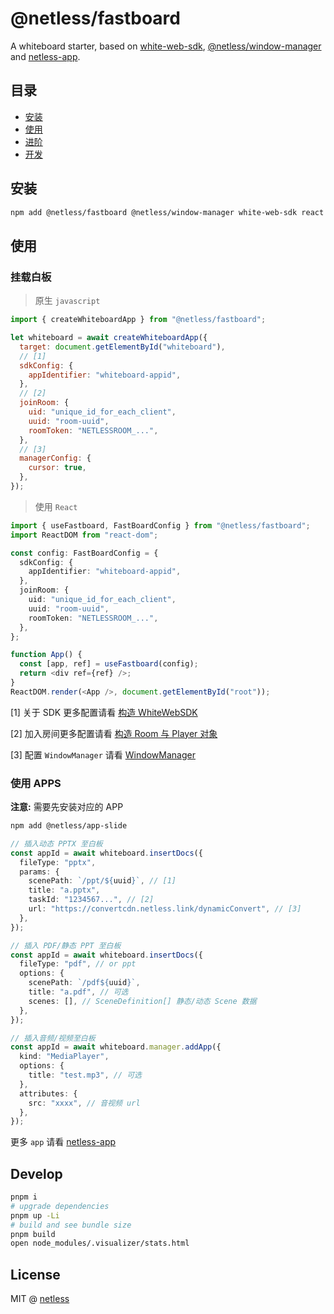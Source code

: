# @netless/fastboard

A whiteboard starter, based on [white-web-sdk](https://www.npmjs.com/package/white-web-sdk), [@netless/window-manager](https://www.npmjs.com/package/@netless/window-manager)
and [netless-app](https://github.com/netless-io/netless-app).

## 目录

- [安装](#install)
- [使用](#usage)
- [进阶](./docs/advanced.md)
- [开发](#开发)

<h2 id="install">安装</h2>

```bash
npm add @netless/fastboard @netless/window-manager white-web-sdk react react-dom
```

<h2 id="usage">使用</h2>

<h3 id="mount-whiteboard">挂载白板</h3>

> 原生 `javascript`

```js
import { createWhiteboardApp } from "@netless/fastboard";

let whiteboard = await createWhiteboardApp({
  target: document.getElementById("whiteboard"),
  // [1]
  sdkConfig: {
    appIdentifier: "whiteboard-appid",
  },
  // [2]
  joinRoom: {
    uid: "unique_id_for_each_client",
    uuid: "room-uuid",
    roomToken: "NETLESSROOM_...",
  },
  // [3]
  managerConfig: {
    cursor: true,
  },
});
```

> 使用 `React`

```typescript
import { useFastboard, FastBoardConfig } from "@netless/fastboard";
import ReactDOM from "react-dom";

const config: FastBoardConfig = {
  sdkConfig: {
    appIdentifier: "whiteboard-appid",
  },
  joinRoom: {
    uid: "unique_id_for_each_client",
    uuid: "room-uuid",
    roomToken: "NETLESSROOM_...",
  },
};

function App() {
  const [app, ref] = useFastboard(config);
  return <div ref={ref} />;
}
ReactDOM.render(<App />, document.getElementById("root"));
```

[1] 关于 SDK 更多配置请看 [构造 WhiteWebSDK](https://developer.netless.link/javascript-zh/home/construct-white-web-sdk)

[2] 加入房间更多配置请看 [构造 Room 与 Player 对象](https://developer.netless.link/javascript-zh/home/construct-room-and-player)

[3] 配置 `WindowManager` 请看 [WindowManager](https://github.com/netless-io/window-manager#mount)

### 使用 APPS

**注意:** 需要先安装对应的 APP

```bash
npm add @netless/app-slide
```

```typescript
// 插入动态 PPTX 至白板
const appId = await whiteboard.insertDocs({
  fileType: "pptx",
  params: {
    scenePath: `/ppt/${uuid}`, // [1]
    title: "a.pptx",
    taskId: "1234567...", // [2]
    url: "https://convertcdn.netless.link/dynamicConvert", // [3]
  },
});

// 插入 PDF/静态 PPT 至白板
const appId = await whiteboard.insertDocs({
  fileType: "pdf", // or ppt
  options: {
    scenePath: `/pdf${uuid}`,
    title: "a.pdf", // 可选
    scenes: [], // SceneDefinition[] 静态/动态 Scene 数据
  },
});

// 插入音频/视频至白板
const appId = await whiteboard.manager.addApp({
  kind: "MediaPlayer",
  options: {
    title: "test.mp3", // 可选
  },
  attributes: {
    src: "xxxx", // 音视频 url
  },
});
```

更多 `app` 请看 [netless-app](#https://github.com/netless-io/netless-app)

## Develop

```bash
pnpm i
# upgrade dependencies
pnpm up -Li
# build and see bundle size
pnpm build
open node_modules/.visualizer/stats.html
```

## License

MIT @ [netless](https://github.com/netless-io)
